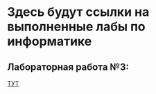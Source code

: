 # Здесь будут ссылки на выполненные лабы по информатике

## Лабораторная работа №3:

[ТУТ](https://github.com/Bobr2005/Informatics/tree/main/lab%E2%84%963)

